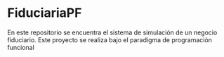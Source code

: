 # FiduciariaPF
En este repositorio se encuentra el sistema de simulación de un negocio fiduciario. Este proyecto se realiza bajo el paradigma de programación funcional
